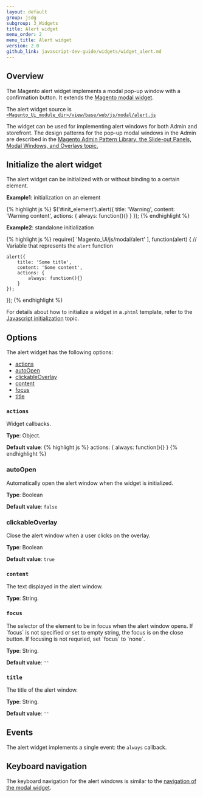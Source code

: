 ```yaml
---
layout: default
group: jsdg
subgroup: 3_Widgets
title: Alert widget
menu_order: 2
menu_title: Alert widget
version: 2.0
github_link: javascript-dev-guide/widgets/widget_alert.md
---
```

<h2 id="alert_overview">Overview</h2>

The Magento alert widget implements a modal pop-up window with a confirmation button. It extends the <a href="{{page.baseurl}}javascript-dev-guide/widgets/widget_modal.html">Magento modal widget</a>.

The alert widget source is <a href="{{site.mage2000url}}app/code/Magento/Ui/view/base/web/js/modal/alert.js" target="_blank"><code>&lt;Magento_Ui_module_dir&gt;/view/base/web/js/modal/alert.js</code></a>

The widget can be used for implementing alert windows for both Admin and storefront. The design patterns for the pop-up modal windows in the Admin are described in the <a href="{{page.baseurl}}pattern-library/containers/slideouts-modals-overlays/slideouts-modals-overalys.html#modals">Magento Admin Pattern Library, the Slide-out Panels, Modal Windows, and Overlays topic.</a> 

<h2 id="alert_initialize">Initialize the alert widget</h2>

The alert widget can be initialized with or without binding to a certain element.

**Example1**: initialization on an element

{% highlight js %}
$('#init_element').alert({
    title: 'Warning',
    content: 'Warning content',
    actions: {
        always: function(){}
    }
});
{% endhighlight %}

**Example2**: standalone initialization

{% highlight js %}
require([
    'Magento_Ui/js/modal/alert'
], function(alert) { // Variable that represents the `alert` function
 
    alert({
        title: 'Some title',
        content: 'Some content',
        actions: {
            always: function(){}
        }
    });
 
});
{% endhighlight %}

For details about how to initialize a widget in a`.phtml` template, refer to the <a href="{{page.baseurl}}javascript-dev-guide/javascript/js_init.html" target="_blank">Javascript initialization</a> topic.

<h2 id="alert_options">Options</h2>
The alert widget has the following options:

<ul>
<li><a href="#alert_actions">actions</a></li>
<li><a href="#alert_autoopen">autoOpen</a></li>
<li><a href="#alert_clickableOverlay">clickableOverlay</a></li>
<li><a href="#alert_content">content</a></li>
<li><a href="#alert_focus">focus</a></li>
<li><a href="#alert_title">title</a></li>
</ul>

<h3 id="alert_actions"><code>actions</code></h3>

Widget callbacks.

**Type**: Object.

**Default value**: 
{% highlight js %}
actions: {
    always: function(){}
}
{% endhighlight %}

<h3 id="alert_autoopen">autoOpen</h3>
Automatically open the alert window when the widget is initialized.

**Type**: Boolean 

**Default value**: `false`

<h3 id="alert_clickableOverlay">clickableOverlay</h3>
Close the alert window when a user clicks on the overlay.

**Type**: Boolean 

**Default value**: `true`

<h3 id="alert_content"><code>content</code></h3>

The text displayed in the alert window.


**Type**: String.

<h3 id="alert_focus"><code>focus</code></h3>
The selector of the element to be in focus when the alert window opens.
If `focus` is not specified or set to empty string, the focus is on the close button. If focusing is not requried, set `focus` to `none`.

**Type**: String.

**Default value**: `''`

<h3 id="alert_title"><code>title</code></h3>
The title of the alert window.


**Type**: String.

**Default value**: `''`

<h2 id="alert_events">Events</h2>

The alert widget implements a single event: the `always` callback.

<h2 id="alert_key_navigation">Keyboard navigation</h2>
The keyboard navigation for the alert windows is similar to the <a href="{{page.baseurl}}javascript-dev-guide/widgets/widget_modal.html#key_navigation">navigation of the modal widget</a>.
